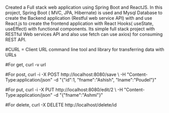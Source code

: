 Created a Full stack web application using Spring Boot and ReactJS. In this project, Spring Boot ( MVC, JPA, Hibernate) is used and Mysql Database to create the Backend application (Restful web service API) with and use React.js to create the frontend application with React Hooks( useState, useEffect) with functional components. Its simple full stack project with RESTful Web services API and also use fetch can use axios) for consuming REST API.

#CURL = Client URL 
command line tool and library
for transferring data with URLs


#For get,
curl -v url


#For post,
curl -i -X POST http://localhost:8080/save \ -H "Content-Type:application/json" -d "{\"id\":1, \"fname\":\"Ashish\", \"lname\":\"Poudel\"}"


#For put,
curl -i -X PUT http://localhost:8080/edit/2 \ -H "Content-Type:application/json" -d "{\"fname\":\"Ashmi\"}"


#For delete,
curl  -X DELETE http://localhost/delete/id
